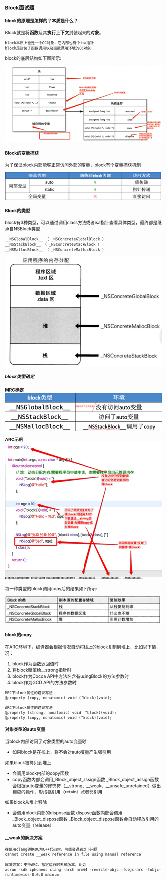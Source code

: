 ### Block面试题

#### block的原理是怎样的？本质是什么？
Block就是将**函数**及其**执行上下文**封装起来的**对象**。

```
block本质上也是一个OC对象，它内部也有个isa指针
block是封装了函数调用以及函数调用环境的OC对象
```
block的底层结构如下图所示:

 ![](./img/Snip20181120_32.png)
 
#### Block的变量捕获
 为了保证block内部能够正常访问外部的变量，block有个变量捕获机制
 
 ![](./img/Snip20190323_18.png)
 
 
#### Block的类型
block有3种类型，可以通过调用class方法或者isa指针查看具体类型，最终都是继承自NSBlock类型

```
__NSGlobalBlock__ （ _NSConcreteGlobalBlock ）
__NSStackBlock__ （ _NSConcreteStackBlock ）
__NSMallocBlock__ （ _NSConcreteMallocBlock ）
```

![](./img/block_type.png)

##### block类型确定
**MRC确定**
![](./img/Snip20190323_19.png)


**ARC示例**
![](./img/Snip20190509_1.png)



每一种类型的block调用copy后的结果如下所示:

![](./img/block_copy.png)

#### block的copy

在ARC环境下，编译器会根据情况自动将栈上的block复制到堆上，比如以下情况：

1. block作为函数返回值时
2. 将block赋值给__strong指针时
3. block作为Cocoa API中方法名含有usingBlock的方法参数时
4. block作为GCD API的方法参数时




```
MRC下block属性的建议写法
@property (copy, nonatomic) void (^block)(void);

ARC下block属性的建议写法
@property (strong, nonatomic) void (^block)(void);
@property (copy, nonatomic) void (^block)(void);
```

#### 对象类型的auto变量

当block内部访问了对象类型的auto变量时
* 如果block是在栈上，将不会对auto变量产生强引用

如果block被拷贝到堆上
* 会调用block内部的copy函数
* copy函数内部会调用_Block_object_assign函数
_Block_object_assign函数会根据auto变量的修饰符（__strong、__weak、__unsafe_unretained）做出相应的操作，形成强引用（retain）或者弱引用

如果block从堆上移除

* 会调用block内部的dispose函数
dispose函数内部会调用_Block_object_dispose函数
_Block_object_dispose函数会自动释放引用的auto变量（release）






#### __weak的解决方案

```
在使用clang转换OC为C++代码时，可能会遇到以下问题
cannot create __weak reference in file using manual reference

解决方案：支持ARC、指定运行时系统版本，比如
xcrun -sdk iphoneos clang -arch arm64 -rewrite-objc -fobjc-arc -fobjc-runtime=ios-8.0.0 main.m
```




 